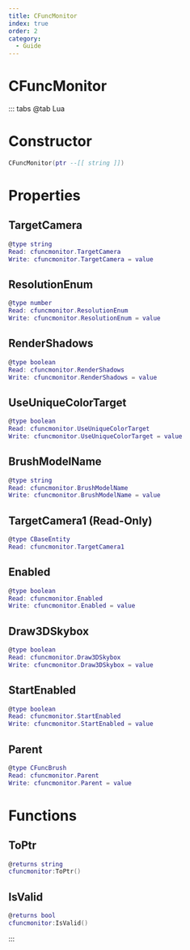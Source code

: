 ```yaml
---
title: CFuncMonitor
index: true
order: 2
category:
  - Guide
---
```


# CFuncMonitor

::: tabs
@tab Lua
# Constructor
```lua
CFuncMonitor(ptr --[[ string ]])
```
# Properties
## TargetCamera 
```lua
@type string
Read: cfuncmonitor.TargetCamera
Write: cfuncmonitor.TargetCamera = value
```
## ResolutionEnum 
```lua
@type number
Read: cfuncmonitor.ResolutionEnum
Write: cfuncmonitor.ResolutionEnum = value
```
## RenderShadows 
```lua
@type boolean
Read: cfuncmonitor.RenderShadows
Write: cfuncmonitor.RenderShadows = value
```
## UseUniqueColorTarget 
```lua
@type boolean
Read: cfuncmonitor.UseUniqueColorTarget
Write: cfuncmonitor.UseUniqueColorTarget = value
```
## BrushModelName 
```lua
@type string
Read: cfuncmonitor.BrushModelName
Write: cfuncmonitor.BrushModelName = value
```
## TargetCamera1 (Read-Only)
```lua
@type CBaseEntity
Read: cfuncmonitor.TargetCamera1
```
## Enabled 
```lua
@type boolean
Read: cfuncmonitor.Enabled
Write: cfuncmonitor.Enabled = value
```
## Draw3DSkybox 
```lua
@type boolean
Read: cfuncmonitor.Draw3DSkybox
Write: cfuncmonitor.Draw3DSkybox = value
```
## StartEnabled 
```lua
@type boolean
Read: cfuncmonitor.StartEnabled
Write: cfuncmonitor.StartEnabled = value
```
## Parent 
```lua
@type CFuncBrush
Read: cfuncmonitor.Parent
Write: cfuncmonitor.Parent = value
```
# Functions
## ToPtr
```lua
@returns string
cfuncmonitor:ToPtr()
```
## IsValid
```lua
@returns bool
cfuncmonitor:IsValid()
```

:::